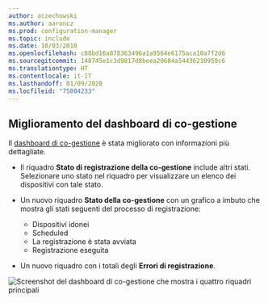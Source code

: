 ```yaml
---
author: aczechowski
ms.author: aaroncz
ms.prod: configuration-manager
ms.topic: include
ms.date: 10/03/2018
ms.openlocfilehash: c88bd16a878363496a1a9564e6175aca10a7f2d6
ms.sourcegitcommit: 148745e1c3d9817d8beea20684a54436210959c6
ms.translationtype: HT
ms.contentlocale: it-IT
ms.lasthandoff: 01/09/2020
ms.locfileid: "75804233"
---
```

## <a name="bkmk_comgmt-report"></a> Miglioramento del dashboard di co-gestione
<!--1358980-->

Il [dashboard di co-gestione](/sccm/core/clients/manage/co-management-dashboard) è stata migliorato con informazioni più dettagliate.  

- Il riquadro **Stato di registrazione della co-gestione** include altri stati. Selezionare uno stato nel riquadro per visualizzare un elenco dei dispositivi con tale stato.  

- Un nuovo riquadro **Stato della co-gestione** con un grafico a imbuto che mostra gli stati seguenti del processo di registrazione:  
    - Dispositivi idonei  
    - Scheduled  
    - La registrazione è stata avviata  
    - Registrazione eseguita  

- Un nuovo riquadro con i totali degli **Errori di registrazione**. 

![Screenshot del dashboard di co-gestione che mostra i quattro riquadri principali](../../media/1358980-comgmt-dashboard.png)


